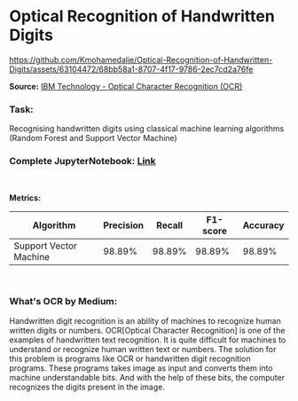 

  
# Optical Recognition of Handwritten Digits 

  
<!-- ![image](https://github.com/Kmohamedalie/Optical-Recognition-of-Handwritten-Digits/assets/63104472/da92e694-35df-4dd1-af7d-10f11868a9df) -->


https://github.com/Kmohamedalie/Optical-Recognition-of-Handwritten-Digits/assets/63104472/68bb58a1-8707-4f17-9786-2ec7cd2a76fe

**Source:** [IBM Technology - Optical Character Recognition (OCR)](https://www.youtube.com/watch?v=or8AcS6y1xg)





<h3><b>Task:</b></h3> Recognising handwritten digits using classical machine learning algorithms (Random Forest and Support Vector Machine)

### **Complete JupyterNotebook:** [Link](https://github.com/Kmohamedalie/Optical-Recognition-of-Handwritten-Digits/tree/master/Notebook)

<br>


**Metrics:**

| Algorithm | Precision | Recall  | F1-score | Accuracy |
|-----------|-----------|---------|----------|----------|
|Support Vector Machine   | 98.89%    |  98.89% | 98.89%   | 98.89%   |



<br>





<h3>What's OCR by Medium:</h3>
Handwritten digit recognition is an ability of machines to recognize human written digits or numbers. OCR[Optical Character Recognition] is one of the examples of handwritten text recognition. It is quite difficult for machines to understand or recognize human written text or numbers. The solution for this problem is programs like OCR or handwritten digit recognition programs. These programs takes image as input and converts them into machine understandable bits. And with the help of these bits, the computer recognizes the digits present in the image.


<br>
<br>
<br>








